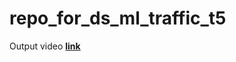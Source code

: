 # repo_for_ds_ml_traffic_t5



Output video **[link]( https://drive.google.com/file/d/1U736ouiktll3uWXrNh5Mzhd8wcf7ytk5/view?usp=sharing)**
